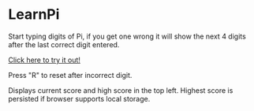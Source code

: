 # LearnPi
Start typing digits of Pi, if you get one wrong it will show the next 4 digits after the last correct digit entered.

[Click here to try it out!](https://jtorky.github.io/LearnPi/)

Press "R" to reset after incorrect digit.

Displays current score and high score in the top left. Highest score is persisted if browser supports local storage.
